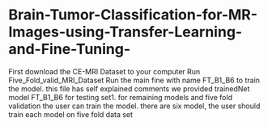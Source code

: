 # Brain-Tumor-Classification-for-MR-Images-using-Transfer-Learning-and-Fine-Tuning-
First download the CE-MRI Dataset to your computer
Run Five_Fold_valid_MRI_Dataset
Run the main fine with name FT_B1_B6 to train the model. this file has self explained comments
we provided trainedNet  model FT_B1_B6 for testing set1. for remaining models and five fold validation the user can train the model.
there are six model, the user should train each model on five fold data set
